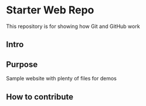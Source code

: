 # Starter Web Repo

This repository is for showing how Git and GitHub work

## Intro

## Purpose

Sample website with plenty of files for demos

## How to contribute